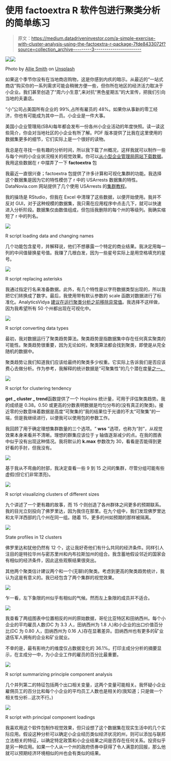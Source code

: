 # 使用 factoextra R 软件包进行聚类分析的简单练习

> 原文：<https://medium.datadriveninvestor.com/a-simple-exercise-with-cluster-analysis-using-the-factoextra-r-package-7fde8433072f?source=collection_archive---------3----------------------->

[![](img/0d34122e25297f1c17c97cf0d0406261.png)](http://www.track.datadriveninvestor.com/181206BYellow)![](img/28c09051f3878bfccc614835e909d1b4.png)

Photo by [Allie Smith](https://unsplash.com/@creativegangsters?utm_source=medium&utm_medium=referral) on [Unsplash](https://unsplash.com?utm_source=medium&utm_medium=referral)

如果这个季节你没有在当地商店购物，这是你感到内疚的暗示。从最近的“一站式商店”购买你的一系列需求可能会稍微方便一些，但你所在地区的经济活力取决于小企业。我们甚至创造了“周六小生意”,来对抗“黑色星期五”的大宣传，把我们引向当地的夫妻店。

“小”公司占美国所有企业的 99%,占所有雇员的 48%。如果你从事新的零工经济，你也有可能成为其中一员。小企业是一件大事。

美国小企业管理局(SBA)每年都会发布一份各州小企业活动的年度快照。读一读这些简介，你会对当地社区的小企业有所了解。PDF 版本提供了比我在这里使用的数据集更多的细节，它们实际上是一个很好的读物。

我总是在寻找一些有趣的分析时间，所以我下载了州概况，这样我就可以制作一些与每个州的小企业状况相关的视觉效果。你可以[从小型企业管理局网站下载数据](https://www.sba.gov/sites/default/files/advocacy/Small-Business-Rankings-All-States-2018.xlsx)。我用这些数据在 r 中摆弄了一下 **factoextra** 包

我最近一直很兴奋；factoextra 包提供了许多计算和可视化集群的功能。我选择这个数据集是因为它的特性模仿了 r 中的 USArrests 数据集的特性。DataNovia.com 网站提供了几个使用 USArrests 的[集群教程](https://www.datanovia.com/en/blog/types-of-clustering-methods-overview-and-quick-start-r-code/)。

我的操场是 RStudio，但我在 Excel 中清理了这些数据，以便开始使用。我并不反对 GUI，对于这种规模的数据集，我只需在应用程序中点击几下，就可以快速进入分析阶段。数据集仅由数值组成，但包括我删除的每个州的等级列。我确实缩短了 r 中的列名。

![](img/346d4de97405544024e8415c8364d99d.png)

R script loading data and changing names

几个功能包含星号，并解释说，他们不想暴露一个特定的商业结果。我决定用每一列的中间值替换星号值。我赚了几根白发，因为一些星号实际上是用空格填充的星号。

![](img/0e80569f7285a26c2abe6e8f1364b36d.png)

R script replacing asterisks

我通过指定行名来准备数据。此外，有几个特性是以字符数据类型出现的，所以我把它们转换成了数字。最后，我使用带有默认参数的 scale 函数对数据进行了标准化。AnalyticsVidya [建议在运行聚类分析之前移除异常值](https://www.analyticsvidhya.com/blog/2013/11/getting-clustering-right/)。我选择不这样做，因为我希望所有 50 个州都出现在可视化中。

![](img/fed163631950cc334d66c5716d2fb73f.png)

R script converting data types

最初，我对数据运行了聚类趋势算法。聚类趋势是指数据集中存在任何真实聚类的可能性。聚类趋势很重要，因为无论如何，聚类算法都会找到聚类，即使是从完全随机的数据中。

聚类趋势让我们知道我们应该给最终的聚类多少权重。它实际上告诉我们是否应该费心去做分析。作为参考，我解释的统计数据是“可聚集性”的几个潜在度量[之一。](http://www.mayaackerman.info/pub/clusterability2017.pdf)

![](img/cd81ff811a39cbae83e75b167d474087.png)

R script for clustering tendency

**get _ cluster _ trend**函数提供了一个 Hopkins 统计量，可用于评估聚类趋势。我的成绩是 0.38。0.50 或更高的分数表明数据是均匀分布的(没有真正的聚类)。接近零的分数意味着数据是高度“可聚集的”我的结果位于光谱的不太“可聚集”的一端，但是我继续进行，以便我可以使用包的参数工作。

我回顾了用于确定理想集群数量的三个选项。“ **wss** ”选项，也称为“肘”，从视觉效果本身来看并不清晰。理想的群集应该位于 y 轴值逐渐减少的点。在我的图表中似乎没有出现这种情况。我将默认的 **k.max** 参数改为 30，看看是否能得到更好看的手肘，但我没有。

![](img/81d919cda88a78d3b1e073664f2ee52e.png)

基于我从不弯曲的肘部，我决定查看一些 9 到 15 之间的集群，尽管分组可能有些虚假(但它们非常漂亮)。

![](img/174be3ba2a0922986955d84b368b27e6.png)

R script visualizing clusters of different sizes

九个讲述了一个更有趣的故事，而 15 个则创造了各州群体之间更多的预期联系。我的目光立刻投向了佛罗里达，因为我住在那里。在九个组中，我们发现佛罗里达和太平洋西部的几个州在同一组。随着 15，更多的州如预期的那样被隔离。

![](img/9eee511c35d32b95229597fe0f98ae57.png)

State profiles in 12 clusters

佛罗里达和犹他仍然有 12 个，这让我好奇他们有什么共同的经济条件。同样引人注目的是特拉华州与密苏里州和内布拉斯加州的组合。我含蓄地假设邻近的国家会有相似的经济条件，因此这些观察结果很突出。

其他两个聚类估计建议两个和一个(无聊)的聚类。考虑到更高的聚类趋势统计，我认为这是有意义的。我已经包含了两个集群的视觉效果。

![](img/685b3e244de234e8b2568f99a3fd8e90.png)

乍一看，左下象限的州似乎有相似的气候。然而左上象限的成员并不适合。

![](img/9dbb84b2e8f867d53bbe26c109d6aa24.png)

我查看了两组图表中位置相反的州的原始数据，哥伦比亚特区和田纳西州。每个小企业的平均雇员人数(DC 为 3.3 人，田纳西州为 1.8 人)和小企业的出口价值百分比(DC 为 0.80 人，田纳西州为 0.16 人)存在显著差异。田纳西州也有更多的矿业退伍军人拥有的企业和矿业就业。

不幸的是，最有影响力的维度仅占数据变化的 36.1%。打印主成分分析的摘要显示，在主成分一中，为小企业工作的雇员的百分比最重要。

![](img/c650311c20add75b959d1c4720a99820.png)

R script summarizing principle component analysis

几个并列第二的特征包括两个出口相关变量，这两个变量可能相关。我怀疑小企业雇佣员工的百分比和每个小企业的平均员工人数也是相关的(我知道；只是做一个相关性分析…这次不行。)

![](img/68827d2ea96b4b2e5bca0ff3e4533890.png)

R script with principal component loadings

我喜欢用这个软件包制作视觉效果，但只设想了这个数据集在现实生活中的几个实际应用。假设这种分析可以确定小企业经历类似经济状况的州，则可以添加与联邦立法相关的特征，以确定特定政策和小企业结果之间是否存在任何关系。投资似乎是另一种应用。如果一个人从一个州的政府债券中获得了令人满意的回报，那么他就可以预期经济环境相似的州也会有类似的结果。